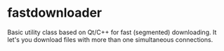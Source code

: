 # fastdownloader
Basic utility class based on Qt/C++ for fast (segmented) downloading. It let's you download files with more than one simultaneous connections.

